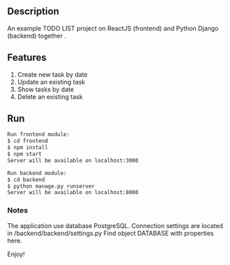 ## Description
An example TODO LIST project on ReactJS (frontend) and Python Django (backend) together .

## Features
1. Create new task by date
2. Update an existing task
3. Show tasks by date
4. Delete an existing task

## Run
```sh
Run frontend module:
$ cd frontend
$ npm install
$ npm start
Server will be available on localhost:3000 

Run backend module:
$ cd backend
$ python manage.py runserver
Server will be available on localhost:8000
```

### Notes
The application use database PostgreSQL. Connection settings are located in /backend/backend/settings.py
Find object DATABASE with properties here.

Enjoy!
